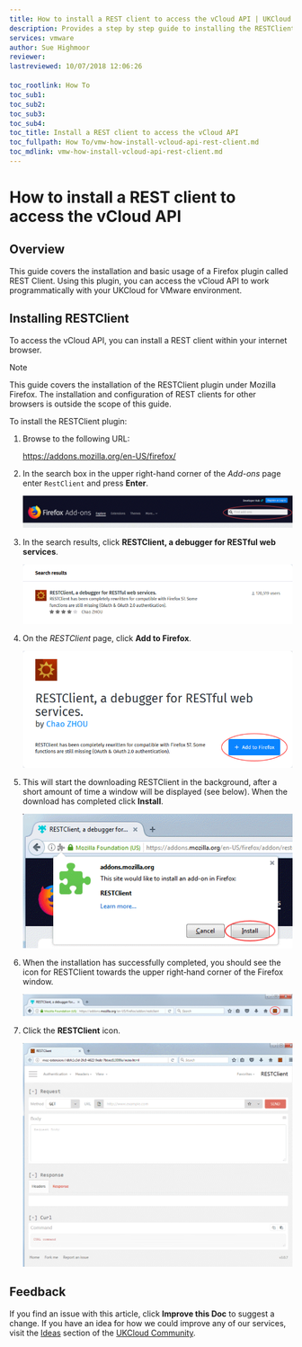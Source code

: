 ```yaml
---
title: How to install a REST client to access the vCloud API | UKCloud Ltd
description: Provides a step by step guide to installing the RESTClient in Mozilla Firefox so that you can access the vCloud API
services: vmware
author: Sue Highmoor
reviewer:
lastreviewed: 10/07/2018 12:06:26

toc_rootlink: How To
toc_sub1:
toc_sub2:
toc_sub3:
toc_sub4:
toc_title: Install a REST client to access the vCloud API
toc_fullpath: How To/vmw-how-install-vcloud-api-rest-client.md
toc_mdlink: vmw-how-install-vcloud-api-rest-client.md
---
```


# How to install a REST client to access the vCloud API

## Overview

This guide covers the installation and basic usage of a Firefox plugin called REST Client. Using this plugin, you can access the vCloud API to work programmatically with your UKCloud for VMware environment.

## Installing RESTClient

To access the vCloud API, you can install a REST client within your internet browser.

> [!NOTE]
> This guide covers the installation of the RESTClient plugin under Mozilla Firefox. The installation and configuration of REST clients for other browsers is outside the scope of this guide.

To install the RESTClient plugin:

1. Browse to the following URL:

    <https://addons.mozilla.org/en-US/firefox/>

2. In the search box in the upper right-hand corner of the *Add-ons* page enter `RestClient` and press **Enter**.

    ![Search field in Firefox Add-ons page](images/vmw-firefox-find-add-ons.png)

3. In the search results, click **RESTClient, a debugger for RESTful web services**.

    ![Search results for RestClient](images/vmw-firefox-results-restclient.png)

4. On the *RESTClient* page, click **Add to Firefox**.

    ![RESTClient page](images/vmw-firefox-restclient-add.png)

5. This will start the downloading RESTClient in the background, after a short amount of time a window will be displayed (see below). When the download has completed click **Install**.

    ![Install RESTClient](images/vmw-firefox-restclient-install.png)

6. When the installation has successfully completed, you should see the icon for RESTClient towards the upper right‑hand corner of the Firefox window.

    ![RESTClient icon](images/vmw-firefox-restclient-icon.png)

7. Click the **RESTClient** icon.

    ![RESTClient](images/vmw-firefox-restclient.png)

## Feedback

If you find an issue with this article, click **Improve this Doc** to suggest a change. If you have an idea for how we could improve any of our services, visit the [Ideas](https://community.ukcloud.com/ideas) section of the [UKCloud Community](https://community.ukcloud.com).
